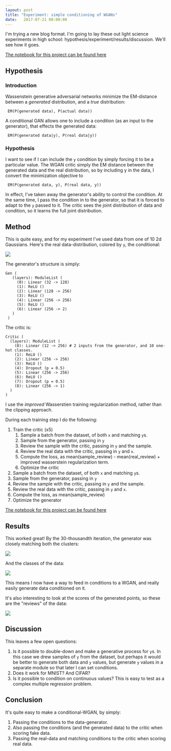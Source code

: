 ```yaml
---
layout: post
title: "Experiment: simple conditioning of WGANs"
date:   2017-07-21 00:00:00
---
```


I'm trying a new blog format. 
I'm going to lay these out light science experiments in high school: hypothesis/experiment/results/discussion.
We'll see how it goes.

[The notebook for this project can be found here](https://github.com/ririw/ririw.github.io/blob/master/assets/conditional-wasserstein-gans/Improved.ipynb)

## Hypothesis

### Introduction
Wassenstein generative adversarial networks minimize the EM-distance between a _generated_ distribution, and a _true_ distribution:

     EM(P(generated data), P(actual data))

A conditional GAN allows one to include a condition (as an input to the generator), that effects the generated data:

     EM(P(generated data|y), P(real data|y))

### Hypothesis

I want to see if I can include the `y` condition by simply forcing it to be a particular value. 
The WGAN critic simply the EM distance between the generated data and the real distribution, so by including y in the data, I convert the minimization objective to

     EM(P(generated data, y), P(real data, y))

In effect, I've taken away the generator's ability to control the condition.
At the same time, I pass the condition in to the generator, so that it is forced to adapt to the `y` passed to it.
The critic sees the joint distribution of data and condition, so it learns the full joint distribution.


## Method

This is quite easy, and for my experiment I've used data from one of 10 2d Gaussians. 
Here's the real data-distribution, colored by `y`, the conditional:

![]({{site_url}}/assets/conditional-wasserstein-gans/real.png)

The generator's structure is simply:

    Gen (
       (layers): ModuleList (
         (0): Linear (32 -> 128)
         (1): ReLU ()
         (2): Linear (128 -> 256)
         (3): ReLU ()
         (4): Linear (256 -> 256)
         (5): ReLU ()
         (6): Linear (256 -> 2)
       )
     )

The critic is:

    Critic (
      (layers): ModuleList (
        (0): Linear (12 -> 256) # 2 inputs from the generator, and 10 one-hot classes.
        (1): ReLU ()
        (2): Linear (256 -> 256)
        (3): ReLU ()
        (4): Dropout (p = 0.5)
        (5): Linear (256 -> 256)
        (6): ReLU ()
        (7): Dropout (p = 0.5)
        (8): Linear (256 -> 1)
      )
    )

I use the _improved_ Wasserstien training regularization method, rather than the clipping approach.

During each training step I do the following:

 1. Train the critic (x5)
    1. Sample a batch from the dataset, of both `x` and matching `y`s.
    2. Sample from the generator, passing in `y`
    3. Review the sample with the critic, passing in `y` and the sample.
    4. Review the real data with the critic, passing in `y` and `x`. 
    5. Compute the loss, as mean(sample_review) - mean(real_review) + improved wasserstein regularization term.
    6. Optimize the critic
 2. Sample a batch from the dataset, of both `x` and matching `y`s.
 3. Sample from the generator, passing in `y`
 4. Review the sample with the critic, passing in `y` and the sample.
 5. Review the real data with the critic, passing in `y` and `x`. 
 6. Compute the loss, as mean(sample_review) 
 7. Optimize the generator
 
[The notebook for this project can be found here](https://github.com/ririw/ririw.github.io/blob/master/assets/conditional-wasserstein-gans/Improved.ipynb)

## Results

This worked great! By the 30-thousandth iteration, the generator was closely matching both the clusters: 

![]({{site_url}}/assets/conditional-wasserstein-gans/points_actual_30000.png)

And the classes of the data:

![]({{site_url}}/assets/conditional-wasserstein-gans/points_classes_30000.png)

This means I now have a way to feed in conditions to a WGAN, and really easily generate data conditioned on it.

It's also interesting to look at the scores of the generated points, so these are the "reviews" of the data:

![]({{site_url}}/assets/conditional-wasserstein-gans/points_scores_30000.png)

## Discussion

This leaves a few open questions:

 1. Is it possible to double-down and make a generative process for `y`s.
    In this case we drew samples of `y` from the dataset, but perhaps it would be better to generate both data and `y` values,
    but generate `y` values in a separate module so that later I can set conditions.
 2. Does it work for MNIST? And CIFAR?
 3. Is it possible to condition on continuous values? This is easy to test as a complex multiple regression problem.

## Conclusion

It's quite easy to make a conditional-WGAN, by simply:

 1. Passing the conditions to the data-generator.
 2. Also passing the conditions (and the generated data) to the critic when scoring fake data.
 3. Passing the real-data and matching conditions to the critic when scoring real data.

